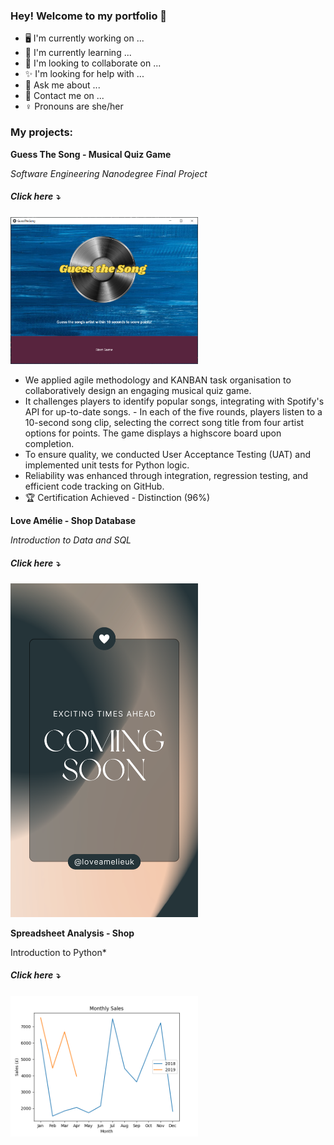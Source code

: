 ### Hey! Welcome to my portfolio 👋

- 🖥️ I'm currently working on ...
- 🌱 I'm currently learning ...
- 🤝 I'm looking to collaborate on ...
- ✨ I'm looking for help with ...
- 💬 Ask me about ...
- 📲 Contact me on ...
- ♀️ Pronouns are she/her

### My projects:

**Guess The Song - Musical Quiz Game**

*Software Engineering Nanodegree Final Project*

##### Click here ⤵️
            
<a href="https://github.com/NCHassall/Portfolio/tree/main/guess-the-song-musical-quiz-game-python"> <img src="images/GuessTheSongStart.png" width="300px"> </a>

- We applied agile methodology and KANBAN task organisation to collaboratively design an engaging musical quiz game. 
- It challenges players to identify popular songs, integrating with Spotify's API for up-to-date songs. - In each of the five rounds, players listen to a 10-second song clip, selecting the correct song title from four artist options for points. The game displays a highscore board upon completion. 
- To ensure quality, we conducted User Acceptance Testing (UAT) and implemented unit tests for Python logic. 
- Reliability was enhanced through integration, regression testing, and efficient code tracking on GitHub.
- 🏆 Certification Achieved - Distinction (96%)

**Love Amélie - Shop Database**

*Introduction to Data and SQL*

##### Click here ⤵️

<a href="https://github.com/NCHassall/Portfolio/tree/main/love-amelie-shop-database-mysql"> <img src="images/LoveAmelieComingSoon.png" width="300px"> </a>


**Spreadsheet Analysis - Shop**

Introduction to Python*

##### Click here ⤵️

<a href="https://github.com/NCHassall/Portfolio/tree/main/spreadsheet-analysis-shop-python"> <img src="images/SalesByMonth.png" width="300px"> </a>